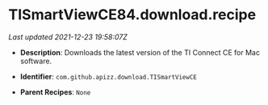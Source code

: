 # TISmartViewCE84.download.recipe

_Last updated 2021-12-23 19:58:07Z_

- **Description**: Downloads the latest version of the TI Connect CE for Mac software.

- **Identifier**: `com.github.apizz.download.TISmartViewCE`

- **Parent Recipes**: `None`